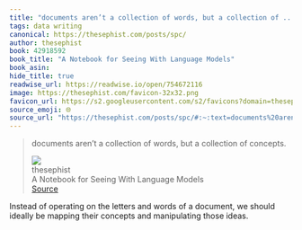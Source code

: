 ```yaml
---
title: "documents aren’t a collection of words, but a collection of ..."
tags: data writing
canonical: https://thesephist.com/posts/spc/
author: thesephist
book: 42918592
book_title: "A Notebook for Seeing With Language Models"
book_asin: 
hide_title: true
readwise_url: https://readwise.io/open/754672116
image: https://thesephist.com/favicon-32x32.png
favicon_url: https://s2.googleusercontent.com/s2/favicons?domain=thesephist.com
source_emoji: 🌐
source_url: "https://thesephist.com/posts/spc/#:~:text=documents%20aren%E2%80%99t%20a,collection%20of%20concepts."
---
```


> documents aren’t a collection of words, but a collection of concepts.
> <div class="quoteback-footer"><div class="quoteback-avatar"><img class="mini-favicon" src="https://s2.googleusercontent.com/s2/favicons?domain=thesephist.com"></div><div class="quoteback-metadata"><div class="metadata-inner"><span style="display:none">FROM:</span><div aria-label="thesephist" class="quoteback-author"> thesephist</div><div aria-label="A Notebook for Seeing With Language Models" class="quoteback-title"> A Notebook for Seeing With Language Models</div></div></div><div class="quoteback-backlink"><a target="_blank" aria-label="go to the full text of this quotation" rel="noopener" href="https://thesephist.com/posts/spc/#:~:text=documents%20aren%E2%80%99t%20a,collection%20of%20concepts." class="quoteback-arrow"> Source</a></div></div>

Instead of operating on the letters and words of a document, we should ideally be mapping their concepts and manipulating those ideas.